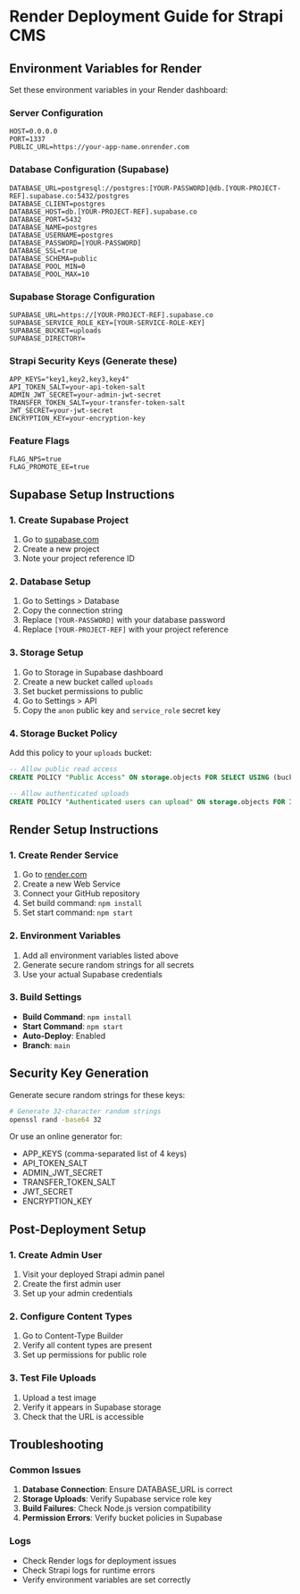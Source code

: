 # Render Deployment Guide for Strapi CMS

## Environment Variables for Render

Set these environment variables in your Render dashboard:

### Server Configuration
```
HOST=0.0.0.0
PORT=1337
PUBLIC_URL=https://your-app-name.onrender.com
```

### Database Configuration (Supabase)
```
DATABASE_URL=postgresql://postgres:[YOUR-PASSWORD]@db.[YOUR-PROJECT-REF].supabase.co:5432/postgres
DATABASE_CLIENT=postgres
DATABASE_HOST=db.[YOUR-PROJECT-REF].supabase.co
DATABASE_PORT=5432
DATABASE_NAME=postgres
DATABASE_USERNAME=postgres
DATABASE_PASSWORD=[YOUR-PASSWORD]
DATABASE_SSL=true
DATABASE_SCHEMA=public
DATABASE_POOL_MIN=0
DATABASE_POOL_MAX=10
```

### Supabase Storage Configuration
```
SUPABASE_URL=https://[YOUR-PROJECT-REF].supabase.co
SUPABASE_SERVICE_ROLE_KEY=[YOUR-SERVICE-ROLE-KEY]
SUPABASE_BUCKET=uploads
SUPABASE_DIRECTORY=
```

### Strapi Security Keys (Generate these)
```
APP_KEYS="key1,key2,key3,key4"
API_TOKEN_SALT=your-api-token-salt
ADMIN_JWT_SECRET=your-admin-jwt-secret
TRANSFER_TOKEN_SALT=your-transfer-token-salt
JWT_SECRET=your-jwt-secret
ENCRYPTION_KEY=your-encryption-key
```

### Feature Flags
```
FLAG_NPS=true
FLAG_PROMOTE_EE=true
```

## Supabase Setup Instructions

### 1. Create Supabase Project
1. Go to [supabase.com](https://supabase.com)
2. Create a new project
3. Note your project reference ID

### 2. Database Setup
1. Go to Settings > Database
2. Copy the connection string
3. Replace `[YOUR-PASSWORD]` with your database password
4. Replace `[YOUR-PROJECT-REF]` with your project reference

### 3. Storage Setup
1. Go to Storage in Supabase dashboard
2. Create a new bucket called `uploads`
3. Set bucket permissions to public
4. Go to Settings > API
5. Copy the `anon` public key and `service_role` secret key

### 4. Storage Bucket Policy
Add this policy to your `uploads` bucket:

```sql
-- Allow public read access
CREATE POLICY "Public Access" ON storage.objects FOR SELECT USING (bucket_id = 'uploads');

-- Allow authenticated uploads
CREATE POLICY "Authenticated users can upload" ON storage.objects FOR INSERT WITH CHECK (bucket_id = 'uploads' AND auth.role() = 'authenticated');
```

## Render Setup Instructions

### 1. Create Render Service
1. Go to [render.com](https://render.com)
2. Create a new Web Service
3. Connect your GitHub repository
4. Set build command: `npm install`
5. Set start command: `npm start`

### 2. Environment Variables
1. Add all environment variables listed above
2. Generate secure random strings for all secrets
3. Use your actual Supabase credentials

### 3. Build Settings
- **Build Command**: `npm install`
- **Start Command**: `npm start`
- **Auto-Deploy**: Enabled
- **Branch**: `main`

## Security Key Generation

Generate secure random strings for these keys:

```bash
# Generate 32-character random strings
openssl rand -base64 32
```

Or use an online generator for:
- APP_KEYS (comma-separated list of 4 keys)
- API_TOKEN_SALT
- ADMIN_JWT_SECRET
- TRANSFER_TOKEN_SALT
- JWT_SECRET
- ENCRYPTION_KEY

## Post-Deployment Setup

### 1. Create Admin User
1. Visit your deployed Strapi admin panel
2. Create the first admin user
3. Set up your admin credentials

### 2. Configure Content Types
1. Go to Content-Type Builder
2. Verify all content types are present
3. Set up permissions for public role

### 3. Test File Uploads
1. Upload a test image
2. Verify it appears in Supabase storage
3. Check that the URL is accessible

## Troubleshooting

### Common Issues
1. **Database Connection**: Ensure DATABASE_URL is correct
2. **Storage Uploads**: Verify Supabase service role key
3. **Build Failures**: Check Node.js version compatibility
4. **Permission Errors**: Verify bucket policies in Supabase

### Logs
- Check Render logs for deployment issues
- Check Strapi logs for runtime errors
- Verify environment variables are set correctly 